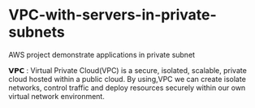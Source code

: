 # VPC-with-servers-in-private-subnets
AWS project demonstrate applications in private subnet

𝗩𝗣𝗖 : Virtual Private Cloud(VPC) is a secure, isolated, scalable, private cloud hosted within a public cloud. 
By using,VPC we can create isolate networks, control traffic and deploy resources securely within our own virtual network environment.

